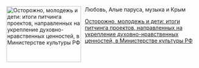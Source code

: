 <!--2025-07-31 11:03:13-->
<div class="yb">
  <div class="rss kino_teatr"><a href="https://www.kino-teatr.ru/blog/y2025/7-31/2111/" title="Осторожно, молодежь и дети: итоги питчинга проектов, направленных на укрепление духовно-нравственных ценностей, в Министерстве культуры РФ"><img src="https://www.kino-teatr.ru/blog/1/1/2111/poster.jpg" width="196" height="147" align="left" hspace="5" style="margin: 0px 10px 0px 5px" alt="Осторожно, молодежь и дети: итоги питчинга проектов, направленных на укрепление духовно-нравственных ценностей, в Министерстве культуры РФ"/></a>Любовь, Алые паруса, музыка и Крым <p class="titl"><a href="https://www.kino-teatr.ru/blog/y2025/7-31/2111/">Осторожно, молодежь и дети: итоги питчинга проектов, направленных на укрепление духовно-нравственных ценностей, в Министерстве культуры РФ</a></p></div>
</div>
